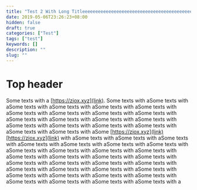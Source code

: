 ```yaml
---
title: "Test 2 With Long Titleeeeeeeeeeeeeeeeeeeeeeeeeeeeeeeeeeeeeeeeeeee"
date: 2019-05-06T23:26:23+08:00
hidden: false
draft: true
categories: ["Test"]
tags: ["test"]
keywords: []
description: ""
slug: ""
---
```

# Top header

Some texts with a [https://ziox.xyz](link). Some texts with aSome texts with aSome texts with aSome texts with aSome texts with aSome texts with aSome texts with aSome texts with aSome texts with aSome texts with aSome texts with aSome texts with aSome texts with aSome texts with aSome texts with aSome texts with aSome texts with aSome texts with aSome texts with aSome texts with aSome [https://ziox.xyz](link)[https://ziox.xyz](link) with aSome texts with aSome texts with aSome texts with aSome texts with aSome texts with aSome texts with aSome texts with aSome texts with aSome texts with aSome texts with aSome texts with aSome texts with aSome texts with aSome texts with aSome texts with aSome texts with aSome texts with aSome texts with aSome texts with aSome texts with aSome texts with aSome texts with aSome texts with aSome texts with aSome texts with aSome texts with aSome texts with aSome texts with aSome texts with aSome texts with aSome texts with a
